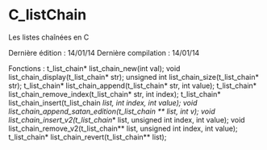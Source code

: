C_listChain
===========

Les listes chaînées en C

Dernière édition : 14/01/14
Dernière compilation : 14/01/14

Fonctions :
t_list_chain* list_chain_new(int val);
void list_chain_display(t_list_chain* str);
unsigned int list_chain_size(t_list_chain* str);
t_list_chain* list_chain_append(t_list_chain* str, int value);
t_list_chain* list_chain_remove_index(t_list_chain* str, int index);
t_list_chain* list_chain_insert(t_list_chain *list, int index, int value);
void list_chain_append_satan_edition(t_list_chain ** list, int v);
void list_chain_insert_v2(t_list_chain** list, unsigned int index, int value);
void list_chain_remove_v2(t_list_chain** list, unsigned int index, int value);
t_list_chain* list_chain_revert(t_list_chain** list);
